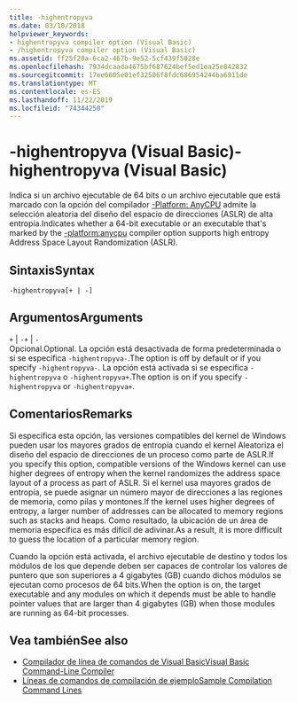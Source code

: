 ```yaml
---
title: -highentropyva
ms.date: 03/10/2018
helpviewer_keywords:
- highentropyva compiler option (Visual Basic)
- /highentropyva compiler option (Visual Basic)
ms.assetid: ff25f20a-6ca2-467b-9e52-5cf439f5028e
ms.openlocfilehash: 7934dcaada4675bf687624bef5ed1ea25e842832
ms.sourcegitcommit: 17ee6605e01ef32506f8fdc686954244ba6911de
ms.translationtype: MT
ms.contentlocale: es-ES
ms.lasthandoff: 11/22/2019
ms.locfileid: "74344250"
---
```

# <a name="-highentropyva-visual-basic"></a><span data-ttu-id="f0a30-102">-highentropyva (Visual Basic)</span><span class="sxs-lookup"><span data-stu-id="f0a30-102">-highentropyva (Visual Basic)</span></span>
<span data-ttu-id="f0a30-103">Indica si un archivo ejecutable de 64 bits o un archivo ejecutable que está marcado con la opción del compilador [-Platform: AnyCPU](../../../visual-basic/reference/command-line-compiler/platform.md) admite la selección aleatoria del diseño del espacio de direcciones (ASLR) de alta entropía.</span><span class="sxs-lookup"><span data-stu-id="f0a30-103">Indicates whether a 64-bit executable or an executable that's marked by the [-platform:anycpu](../../../visual-basic/reference/command-line-compiler/platform.md) compiler option supports high entropy Address Space Layout Randomization (ASLR).</span></span>  
  
## <a name="syntax"></a><span data-ttu-id="f0a30-104">Sintaxis</span><span class="sxs-lookup"><span data-stu-id="f0a30-104">Syntax</span></span>  
  
```console  
-highentropyva[+ | -]  
```  
  
## <a name="arguments"></a><span data-ttu-id="f0a30-105">Argumentos</span><span class="sxs-lookup"><span data-stu-id="f0a30-105">Arguments</span></span>  
 <span data-ttu-id="f0a30-106">`+` &#124; `-`</span><span class="sxs-lookup"><span data-stu-id="f0a30-106">`+` &#124; `-`</span></span>  
 <span data-ttu-id="f0a30-107">Opcional.</span><span class="sxs-lookup"><span data-stu-id="f0a30-107">Optional.</span></span> <span data-ttu-id="f0a30-108">La opción está desactivada de forma predeterminada o si se especifica `-highentropyva-`.</span><span class="sxs-lookup"><span data-stu-id="f0a30-108">The option is off by default or if you specify `-highentropyva-`.</span></span> <span data-ttu-id="f0a30-109">La opción está activada si se especifica `-highentropyva` o `-highentropyva+`.</span><span class="sxs-lookup"><span data-stu-id="f0a30-109">The option is on if you specify `-highentropyva` or `-highentropyva+`.</span></span>  
  
## <a name="remarks"></a><span data-ttu-id="f0a30-110">Comentarios</span><span class="sxs-lookup"><span data-stu-id="f0a30-110">Remarks</span></span>  
 <span data-ttu-id="f0a30-111">Si especifica esta opción, las versiones compatibles del kernel de Windows pueden usar los mayores grados de entropía cuando el kernel Aleatoriza el diseño del espacio de direcciones de un proceso como parte de ASLR.</span><span class="sxs-lookup"><span data-stu-id="f0a30-111">If you specify this option, compatible versions of the Windows kernel can use higher degrees of entropy when the kernel randomizes the address space layout of a process as part of ASLR.</span></span> <span data-ttu-id="f0a30-112">Si el kernel usa mayores grados de entropía, se puede asignar un número mayor de direcciones a las regiones de memoria, como pilas y montones.</span><span class="sxs-lookup"><span data-stu-id="f0a30-112">If the kernel uses higher degrees of entropy, a larger number of addresses can be allocated to memory regions such as stacks and heaps.</span></span> <span data-ttu-id="f0a30-113">Como resultado, la ubicación de un área de memoria específica es más difícil de adivinar.</span><span class="sxs-lookup"><span data-stu-id="f0a30-113">As a result, it is more difficult to guess the location of a particular memory region.</span></span>  
  
 <span data-ttu-id="f0a30-114">Cuando la opción está activada, el archivo ejecutable de destino y todos los módulos de los que depende deben ser capaces de controlar los valores de puntero que son superiores a 4 gigabytes (GB) cuando dichos módulos se ejecutan como procesos de 64 bits.</span><span class="sxs-lookup"><span data-stu-id="f0a30-114">When the option is on, the target executable and any modules on which it depends must be able to handle pointer values that are larger than 4 gigabytes (GB) when those modules are running as 64-bit processes.</span></span>  
  
## <a name="see-also"></a><span data-ttu-id="f0a30-115">Vea también</span><span class="sxs-lookup"><span data-stu-id="f0a30-115">See also</span></span>

- [<span data-ttu-id="f0a30-116">Compilador de línea de comandos de Visual Basic</span><span class="sxs-lookup"><span data-stu-id="f0a30-116">Visual Basic Command-Line Compiler</span></span>](../../../visual-basic/reference/command-line-compiler/index.md)
- [<span data-ttu-id="f0a30-117">Líneas de comandos de compilación de ejemplo</span><span class="sxs-lookup"><span data-stu-id="f0a30-117">Sample Compilation Command Lines</span></span>](../../../visual-basic/reference/command-line-compiler/sample-compilation-command-lines.md)

